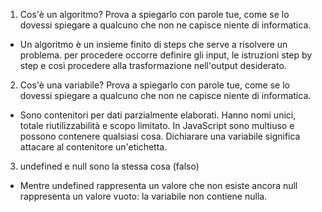 1. Cos'è un algoritmo? Prova a spiegarlo con parole tue, come se lo dovessi spiegare a qualcuno che non ne capisce niente di informatica.

* Un algoritmo è un insieme finito di steps che serve a risolvere un problema. per procedere occorre definire gli input, le istruzioni step by step e così procedere alla trasformazione nell'output desiderato.


2. Cos'è una variabile? Prova a spiegarlo con parole tue, come se lo dovessi spiegare a qualcuno che non ne capisce niente di informatica.

* Sono contenitori per dati parzialmente elaborati. Hanno nomi unici, totale riutilizzabilità e scopo limitato. In JavaScript sono multiuso e possono contenere qualsiasi cosa. Dichiarare una variabile significa attacare al contenitore un'etichetta.


3. undefined e null sono la stessa cosa (falso)

* Mentre undefined rappresenta un valore che non esiste ancora null rappresenta un valore vuoto: la variabile non contiene nulla.
